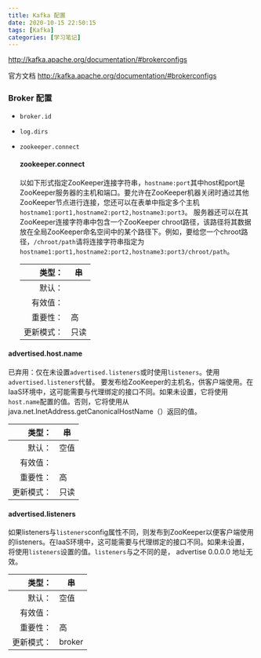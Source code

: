 ```yaml
---
title: Kafka 配置
date: 2020-10-15 22:50:15
tags: [Kafka]
categories: [学习笔记]
---
```


http://kafka.apache.org/documentation/#brokerconfigs

官方文档 http://kafka.apache.org/documentation/#brokerconfigs

<!--more-->

### Broker 配置

- `broker.id`

- `log.dirs`

- `zookeeper.connect`

  #### zookeeper.connect

  以如下形式指定ZooKeeper连接字符串，`hostname:port`其中host和port是ZooKeeper服务器的主机和端口。要允许在ZooKeeper机器关闭时通过其他ZooKeeper节点进行连接，您还可以在表单中指定多个主机`hostname1:port1,hostname2:port2,hostname3:port3`。
  服务器还可以在其ZooKeeper连接字符串中包含一个ZooKeeper chroot路径，该路径将其数据放在全局ZooKeeper命名空间中的某个路径下。例如，要给您一个chroot路径，`/chroot/path`请将连接字符串指定为`hostname1:port1,hostname2:port2,hostname3:port3/chroot/path`。

  |     类型： | 串   |
  | ---------: | ---- |
  |     默认： |      |
  |   有效值： |      |
  |   重要性： | 高   |
  | 更新模式： | 只读 |



#### advertised.host.name

已弃用：仅在未设置`advertised.listeners`或时使用`listeners`。使用`advertised.listeners`代替。
要发布给ZooKeeper的主机名，供客户端使用。在IaaS环境中，这可能需要与代理绑定的接口不同。如果未设置，它将使用`host.name`配置的值。否则，它将使用从java.net.InetAddress.getCanonicalHostName（）返回的值。

|     类型： | 串   |
| ---------: | ---- |
|     默认： | 空值 |
|   有效值： |      |
|   重要性： | 高   |
| 更新模式： | 只读 |



#### advertised.listeners


如果listeners与`listeners`config属性不同，则发布到ZooKeeper以便客户端使用的listeners。在IaaS环境中，这可能需要与代理绑定的接口不同。如果未设置，将使用`listeners`设置的值。`listeners`与之不同的是， advertise 0.0.0.0 地址无效。	

|     类型： | 串     |
| ---------: | ------ |
|     默认： | 空值   |
|   有效值： |        |
|   重要性： | 高     |
| 更新模式： | broker |



